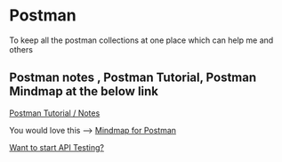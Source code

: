 # Postman
To keep all the postman collections at one place which can help me and others

## Postman notes , Postman Tutorial, Postman Mindmap at the below link
[Postman Tutorial / Notes ](https://udzial.com/postman-tutorial-notes/)

You would love this --> [Mindmap for Postman](https://htmlpreview.github.io/?https://raw.githubusercontent.com/gauravkhuraana/Postman/main/POSTMAN.html)

[Want to start API Testing? ](https://udzial.com/category/api-testing/)

